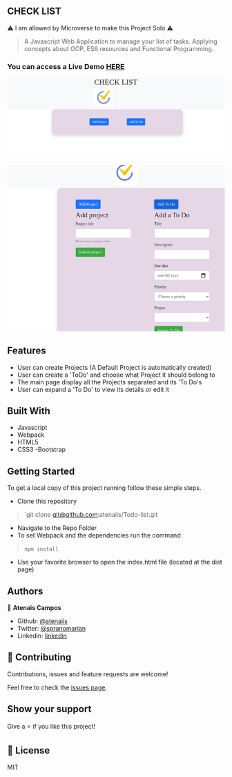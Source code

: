 ## CHECK LIST

⚠️ I am allowed by Microverse to make this Project Solo ⚠️


> A Javascript Web Application to manage your list of tasks. Applying concepts about OOP, ES6 resources and Functional Programming.



### You can access a Live Demo [HERE]()

![Screenshot](./src/imgs/screenshot1.png)

![Screenshot](./src/imgs/creenshot2.png)

## Features

- User can create Projects (A Default Project is automatically created)
- User can create a 'ToDo' and choose what Project it should belong to
- The main page display all the Projects separated and its 'To Do's
- User can expand a 'To Do' to view its details or edit it

## Built With

- Javascript
- Webpack
- HTML5
- CSS3
-Bootstrap


## Getting Started

To get a local copy of this project running follow these simple steps.

- Clone this repository
 > `git clone  git@github.com:atenaiis/Todo-list.git
- Navigate to the Repo Folder
- To set Webpack and the dependencies run the command
> `npm install`
- Use your favorite browser to open the index.html file (located at the dist page)


## Authors

👤 **Atenais Campos**

- Github: [@atenaiis](https://github.com/atenaiis)
- Twitter: [@spranomarian](https://twitter.com/SopranoMarian)
- Linkedin: [linkedin](https://www.linkedin.com/in/mariana-atenai-campos-garcia-a30791143/)


## 🤝 Contributing

Contributions, issues and feature requests are welcome!

Feel free to check the [issues page](issues/).


## Show your support

Give a ⭐️ if you like this project!


## 📝 License

MIT